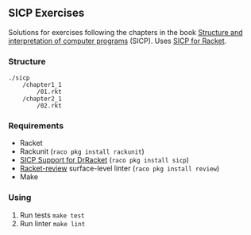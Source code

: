 ## SICP Exercises

Solutions for exercises following the chapters in the book [Structure and interpretation of computer programs](https://docs.racket-lang.org/sicp-manual/index.html) (SICP).
Uses [SICP for Racket](https://docs.racket-lang.org/sicp-manual/index.html).

### Structure

```
./sicp
    /chapter1_1
        /01.rkt
    /chapter2_1
        /02.rkt
```

### Requirements

*  Racket
*  Rackunit (`raco pkg install rackunit`)
*  [SICP Support for DrRacket](https://docs.racket-lang.org/sicp-manual/index.html) (`raco pkg install sicp`)
*  [Racket-review](https://github.com/Bogdanp/racket-review) surface-level linter (`raco pkg install review`)
*  Make

### Using

1.  Run tests `make test`
2.  Run linter `make lint`
